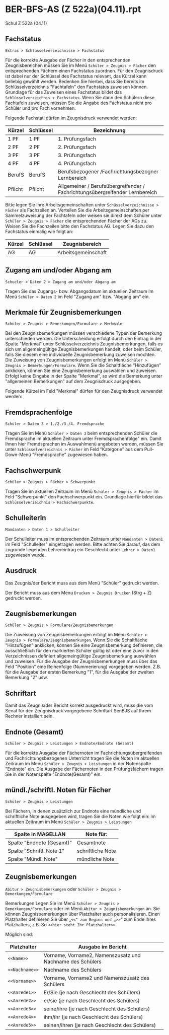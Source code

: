 # BER-BFS-AS (Z 522a)(04.11).rpt

Schul Z 522a (04.11)

## Fachstatus

`Extras > Schlüsselverzeichnisse > Fachstatus`

Für die korrekte Ausgabe der Fächer in den entsprechenden Zeugnisbereichen müssen Sie im Menü `Schüler > Zeugnis > Fächer` den entsprechenden Fächern einen Fachstatus zuordnen. Für den Zeugnisdruck ist dabei nur der Schlüssel des Fachstatus relevant, das Kürzel kann beliebig gewählt werden. Bedenken Sie hierbei, dass Sie bereits im Schlüsselverzeichnis "Fachtafeln" den Fachstatus zuweisen können. Grundlage für das Zuweisen eines Fachstatus bildet das `Schlüsselverzeichnis > Fachstatus`. Wenn Sie dann den Schülern diese Fachtafeln zuweisen, müssen Sie die Angabe des Fachstatus nicht pro Schüler und pro Fach vornehmen.

Folgende Fachstati dürfen im Zeugnisdruck verwendet werden:

Kürzel | Schlüssel | Bezeichnung
--|--|--
1 PF | 1 PF | 1. Prüfungsfach
2 PF | 2 PF | 2. Prüfungsfach
3 PF | 3 PF | 3. Prüfungsfach
4 PF | 4 PF | 4. Prüfungsfach
BerufS | BerufS | Berufsbezogener /Fachrichtungsbezogner Lernbereich
Pflicht | Pflicht | Allgemeiner / Berufsübergreifender / Fachrichtungsübergreifender Lernbereich

Bitte legen Sie Ihre Arbeitsgemeinschaften unter `Schüsselverzeichnisse > Fächer` als Fachzeilen an. Verteilen Sie die Arbeitsgemeinschaften per Sammelzuweisung der Fachtafeln oder weisen sie direkt dem Schüler unter `Schüler > Zeugnis > Fächer` die entsprechenden Fächer der AGs zu. Weisen Sie die Fachzeilen bitte den Fachstatus AG. Legen Sie dazu den Fachstatus einmalig wie folgt an:

Kürzel | Schlüssel | Zeugnisbereich
--|--|---
AG | AG | Arbeitsgemeinschaft

## Zugang am und/oder Abgang am

`Schueler > Daten 2 > Zugang am und/oder Abgang am`

Tragen Sie das Zugangs- bzw. Abgangsdatum im aktuellen Zeitraum im Menü `Schüler > Daten 2` im Feld "Zugang am" bzw. "Abgang am" ein.

## Merkmale für Zeugnisbemerkungen

`Schüler > Zeugnis > Bemerkungen/Formulare > Merkmale`

Bei den Zeugnisbemerkungen müssen verschiedene Typen der Bemerkung unterschieden werden. Die Unterscheidung erfolgt durch den Eintrag in der Spalte "Merkmal" unter Schlüsselverzeichnis Zeugnisbemerkungen, falls es sich um allgemeingültige Zeugnisbemerkungen handelt, oder beim Schüler, falls Sie diesem eine individuelle Zeugnisbemerkung zuweisen möchten. Die Zuweisung von Zeugnisbemerkungen erfolgt im Menü `Schüler > Zeugnis > Bemerkungen/Formulare`. Wenn Sie die Schaltfläche "Hinzufügen" anklicken, können Sie eine Zeugnisbemerkung auswählen und zuweisen. Erfolgt keine Eingabe in der Spalte "Merkmal", so wird die Bemerkung unter "allgemeinen Bemerkungen" auf dem Zeugnisdruck ausgegeben.

Folgende Kürzel im Feld "Merkmal" dürfen für den Zeugnisdruck verwendet werden:

## Fremdsprachenfolge

`Schüler > Daten 3 > 1./2./3./4. Fremdsprache`

Tragen Sie im Menü `Schüler > Daten 3` beim entsprechenden Schüler die Fremdsprache im aktuellen Zeitraum unter Fremdsprachenfolge" ein. Damit Ihnen hier Fremdsprachen im Auswahlmenü angeboten werden, müssen Sie unter `Schlüsselverzeichnis > Fächer` im Feld "Kategorie" aus dem Pull-Down-Menü "Fremdsprache" zugewiesen haben.

## Fachschwerpunk

`Schüler > Zeugnis > Fächer > Schwerpunkt`

Tragen Sie im aktuellen Zeitraum im Menü `Schüler > Zeugnis > Fächer` im Feld "Schwerpunkt" den Fachschwerpunkt ein. Grundlage hierfür bildet das `Schlüsselverzeichnis > Fachschwerpunkte`.

## SchulleiterIn

`Mandanten > Daten 1 > Schulleiter`

Der Schulleiter muss im entsprechenden Zeitraum unter `Mandanten > Daten1` im Feld "Schulleiter" eingetragen werden. Bitte achten Sie darauf, das dem zugrunde liegenden Lehrereintrag ein Geschlecht unter `Lehrer > Daten1` zugewiesen wurde.

## Ausdruck

Das Zeugnis/der Bericht muss aus dem Menü "Schüler" gedruckt werden.

Der Bericht muss aus dem Menu `Drucken > Zeugnis Drucken` (Strg + Z) gedruckt werden.

## Zeugnisbemerkungen

`Schüler > Zeugnis > Formulare/Zeugnisbemerkungen`

Die Zuweisung von Zeugnisbemerkungen erfolgt im Menü `Schüler > Zeugnis > Formulare/Zeugnisbemerkungen`. Wenn Sie die Schaltfläche "Hinzufügen" anklicken, können Sie eine Zeugnisbemerkung definieren, die ausschließlich für den markierten Schüler gültig ist oder eine zuvor in den Verzeichnissen definiert allgemeingültige Zeugnisbemerkung auswählen und zuweisen.
Für die Ausgabe der Zeugnisbemerkungen muss über das Feld "Position" eine Reihenfolge (Nummerierung) vorgegeben werden. Z.B. für die Ausgabe der ersten Bemerkung "1", für die Ausgabe der zweiten Bemerkung "2" usw.

## Schriftart

Damit das Zeugnis/der Bericht korrekt ausgedruckt wird, muss die vom Senat für den Zeugnisdruck vorgegebene Schriftart SenBJS auf Ihrem Rechner installiert sein.

## Endnote (Gesamt)

`Schüler > Zeugnis > Leistungen > Endnote/Endnote (Gesamt)`

Für die korrekte Ausgabe der Fächernoten im Fachrichtungsübergreifenden und Fachrichtungsbezogenen Unterricht tragen Sie die Noten im aktuellen Zeitraum im Menü `Schüler > Zeugnis > Leistungen` in der Notenspalte "Endnote" ein. Die Ausgabe der Fächernoten in den Prüfungsfächern tragen Sie in der Notenspalte "Endnote(Gesamt)" ein.

## mündl./schriftl. Noten für Fächer

`Schüler > Zeugnis > Leistungen`

Bei Fächern, in denen zusätzlich zur Endnote eine mündliche und schriftliche Note ausgegeben wird, tragen Sie die Noten wie folgt ein:
Im aktuellen Zeitraum im Menü `Schüler > Zeugnis > Leistungen`

Spalte in MAGELLAN | Note für:
--|--
Spalte "Endnote (Gesamt)" | Gesamtnote
Spalte "Schriftl. Note 1" | schriftliche Note
Spalte "Mündl. Note" | mündliche Note

## Zeugnisbemerkungen
 
`Abitur > Zeugnisbemerkungen` oder `Schüler > Zeugnis > Bemerkungen/Formulare`

Bemerkungen Legen Sie im Menü `Schüler > Zeugnis > Bemerkungen/Formulare` oder im Menü `Abitur > Zeugnisbemerkungen` an. Sie können Zeugnisbemerkungen über Platzhalter auch personalisieren. 
Einen Platzhalter definieren Sie über „`<<“ zum Beginn und „>>`“ zum Ende Ihres Platzhalters, z.B. So `<<hier steht Ihr Platzhalter>>`. 

Möglich sind:

Platzhalter | Ausgabe im Bericht
--|--
`<<Name>>` | Vorname, Vorname2, Namenszusatz und Nachname des Schülers
`<<Nachname>>` | Nachname des Schülers
`<<Vorname>>` | Vorname, Vorname2 und Namenszusatz des Schülers
`<<Anrede1>>` | Er/Sie (je nach Geschlecht des Schülers)
`<<Anrede2>>` | er/sie (je nach Geschlecht des Schülers)
`<<Anrede3>>` | seine/ihre (je nach Geschlecht des Schülers)
`<<Anrede4>>` | ihm/ihr (je nach Geschlecht des Schülers)
`<<Anrede5>>` | seinen/ihren (je nach Geschlecht des Schülers)